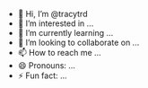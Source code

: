 - 👋 Hi, I’m @tracytrd
- 👀 I’m interested in ...
- 🌱 I’m currently learning ...
- 💞️ I’m looking to collaborate on ...
- 📫 How to reach me ...
- 😄 Pronouns: ...
- ⚡ Fun fact: ...

<!---
tracytrd/tracytrd is a ✨ special ✨ repository because its `README.md` (this file) appears on your GitHub profile.
You can click the Preview link to take a look at your changes.
--->
